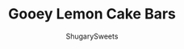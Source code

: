 ---
layout: ../../layouts/MarkdownPostLayout.astro
title: Gooey Lemon Cake Bars
author: ShugarySweets
pubDate: 2019-01-07
description: "Turn your favorite Gooey Butter Cake into a Lemon dessert! Gooey Lemon Cake Bars make everybody happy and no one has to know you started with a box of cake mix!"
image_url: https://www.shugarysweets.com/wp-content/uploads/2018/03/lemon-cake-bars-facebook.jpg
tags: ["Cake","American"]
calories: 310
protein: 4
carbohydrates: 44
fats: 14
fiber: 0
ingredients: ["1 box (15 ounce) Lemon Cake Mix ","1/2 cup unsalted butter, softened","1 large egg","8 ounce cream cheese, softened","2 cups powdered sugar","1 teaspoon vanilla extract","2 large eggs"]
serves: 15
time: "4 hours 45 minutes"
prepTime: "5 minutes"
instructions: ["In a large mixing bowl, combine cake mix, butter and egg. Press into the bottom of a 13x9 baking dish.","Combine cream cheese, sugar, vanilla eggs in a mixer. Beat until fluffy. Pour over crust.","Bake in a 325 degree oven for 40-45 minutes (I underbake mine a little to get that definitive separation in layers). Remove from oven and cool completely.","Refrigerate for 4 hours (or overnight) for best flavor. ENJOY."]
nutrition: ["310 calories","44 grams carbohydrates","69 milligrams cholesterol","14 grams fat","0 grams fiber","4 grams protein","8 grams saturated fat","317 milligrams sodium","30 grams sugar","0 grams trans fat","4 grams unsaturated fat"]
---